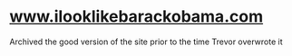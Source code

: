 # www.ilooklikebarackobama.com
Archived the good version of the site prior to the time Trevor overwrote it
